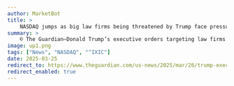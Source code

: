 ```yaml
---
author: MarketBot
title: >
    NASDAQ jumps as big law firms being threatened by Trump face pressure to speak out
summary: >
    © The Guardian—Donald Trump’s executive orders targeting law firms and attorneys who challenge his priorities are roiling the legal community, with some capitulating to the administration’s demands amid mounting pressure on the US’s biggest firms to speak out.
image: up1.png
tags: ["News", "NASDAQ", "^IXIC"]
date: 2025-03-25
redirect_to: https://www.theguardian.com/us-news/2025/mar/26/trump-executive-orders-law-firms
redirect_enabled: true
---
```

